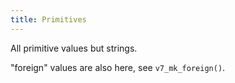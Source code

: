 ```yaml
---
title: Primitives
---
```


All primitive values but strings.

"foreign" values are also here, see `v7_mk_foreign()`.

